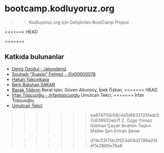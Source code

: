 # bootcamp.kodluyoruz.org

>> Kodluyoruz.org için Geliştirilen BootCamp Projesi

<<<<<<< HEAD












=======
## Katkıda bulunanlar

* [Deniz Özoğul - /atomdeniz](https://www.github.com/atomdeniz)
* [Souhaib "Şuayip" Felmez - /0x00000078](https://www.github.com/0x00000078)
* [Hakan Yakçınkaya](https://github.com/hakanyalcinkaya)
* [Berk Batuhan ŞAKAR](https://github.com/berkbatuhans)
* [Başak Yıldırım](https://github.com/basakyildirim) 
Berat İşler, 
Güven Altunsoy, 
İpek Özkan, 
<<<<<<< HEAD
* [İrfan Topçuoğlu - /irfantopcuoglu](https://github.com/irfantopcuoglu)
Umutcan Tekci, 
=======
İrfan Topçuoğlu, 
* [Umutcan Tekci](https://github.com/umutct13)
>>>>>>> ea674710b56c4d5df633133fadc57c639932eb7f
Z. Özge Yılmaz
Gökhan Çaçan
İbrahim Taşkın
Melike Şen
Emran Şener

>>>>>>> d74c53f70b3f553d04d2786a2f4ef1e2880e78a8
